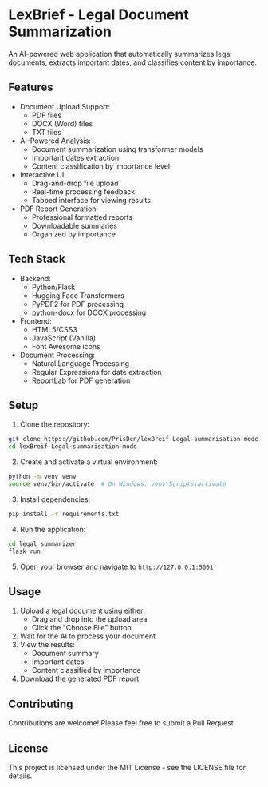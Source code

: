 # LexBrief - Legal Document Summarization

An AI-powered web application that automatically summarizes legal documents, extracts important dates, and classifies content by importance.

## Features

- Document Upload Support:
  - PDF files
  - DOCX (Word) files
  - TXT files
- AI-Powered Analysis:
  - Document summarization using transformer models
  - Important dates extraction
  - Content classification by importance level
- Interactive UI:
  - Drag-and-drop file upload
  - Real-time processing feedback
  - Tabbed interface for viewing results
- PDF Report Generation:
  - Professional formatted reports
  - Downloadable summaries
  - Organized by importance

## Tech Stack

- Backend:
  - Python/Flask
  - Hugging Face Transformers
  - PyPDF2 for PDF processing
  - python-docx for DOCX processing
- Frontend:
  - HTML5/CSS3
  - JavaScript (Vanilla)
  - Font Awesome icons
- Document Processing:
  - Natural Language Processing
  - Regular Expressions for date extraction
  - ReportLab for PDF generation

## Setup

1. Clone the repository:
```bash
git clone https://github.com/PrisDen/lexBreif-Legal-summarisation-mode.git
cd lexBreif-Legal-summarisation-mode
```

2. Create and activate a virtual environment:
```bash
python -m venv venv
source venv/bin/activate  # On Windows: venv\Scripts\activate
```

3. Install dependencies:
```bash
pip install -r requirements.txt
```

4. Run the application:
```bash
cd legal_summarizer
flask run
```

5. Open your browser and navigate to `http://127.0.0.1:5001`

## Usage

1. Upload a legal document using either:
   - Drag and drop into the upload area
   - Click the "Choose File" button
2. Wait for the AI to process your document
3. View the results:
   - Document summary
   - Important dates
   - Content classified by importance
4. Download the generated PDF report

## Contributing

Contributions are welcome! Please feel free to submit a Pull Request.

## License

This project is licensed under the MIT License - see the LICENSE file for details.

